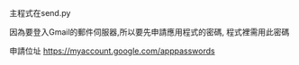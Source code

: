 
主程式在send.py

因為要登入Gmail的郵件伺服器,所以要先申請應用程式的密碼, 程式裡需用此密碼


申請位址
https://myaccount.google.com/apppasswords
